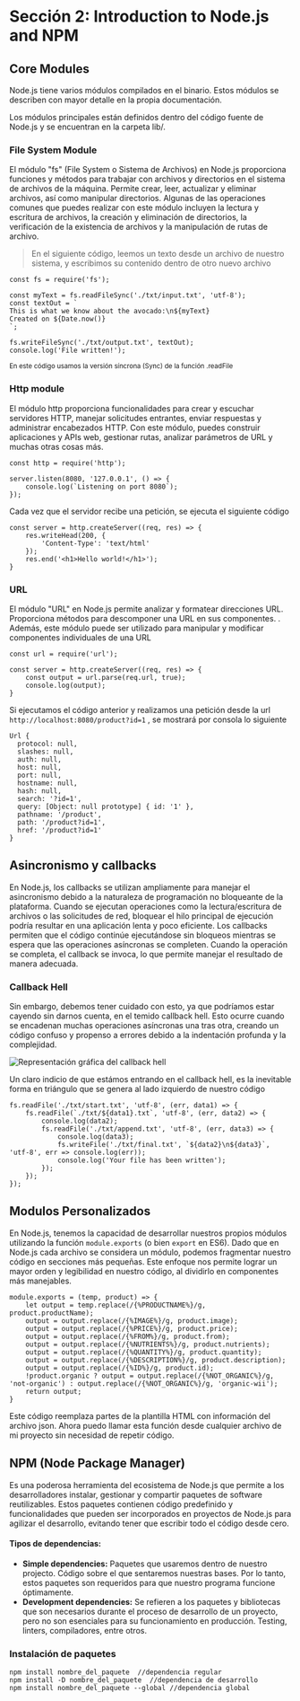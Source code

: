 
# Sección 2: Introduction to Node.js and NPM
## Core Modules

Node.js tiene varios módulos compilados en el binario. Estos módulos se describen con mayor detalle en la propia documentación.

Los módulos principales están definidos dentro del código fuente de Node.js y se encuentran en la carpeta lib/.

### File System Module
El módulo "fs" (File System o Sistema de Archivos) en Node.js proporciona funciones y métodos para trabajar con archivos y directorios en el sistema de archivos de la máquina. Permite crear, leer, actualizar y eliminar archivos, así como manipular directorios. Algunas de las operaciones comunes que puedes realizar con este módulo incluyen la lectura y escritura de archivos, la creación y eliminación de directorios, la verificación de la existencia de archivos y la manipulación de rutas de archivo.

> En el siguiente código, leemos un texto desde un archivo de nuestro sistema, y escribimos su contenido dentro de otro nuevo archivo
```
const fs = require('fs');

const myText = fs.readFileSync('./txt/input.txt', 'utf-8');
const textOut = `
This is what we know about the avocado:\n${myText}
Created on ${Date.now()}
`;

fs.writeFileSync('./txt/output.txt', textOut);
console.log('File written!');
```
<sup>En este código usamos la versión síncrona (Sync) de la función .readFile</sup>

### Http module
El módulo http proporciona funcionalidades para crear y escuchar servidores HTTP, manejar solicitudes entrantes, enviar respuestas y administrar encabezados HTTP. Con este módulo, puedes construir aplicaciones y APIs web, gestionar rutas, analizar parámetros de URL y muchas otras cosas más.

```
const http = require('http');

server.listen(8080, '127.0.0.1', () => {
    console.log(`Listening on port 8080`);
});
```
Cada vez que el servidor recibe una petición, se ejecuta el siguiente código
```
const server = http.createServer((req, res) => {
    res.writeHead(200, {
        'Content-Type': 'text/html'
    });
    res.end('<h1>Hello world!</h1>');
}
```

### URL
El módulo "URL" en Node.js permite analizar y formatear direcciones URL. Proporciona métodos para descomponer una URL en sus componentes. . Además, este módulo puede ser utilizado para manipular y modificar componentes individuales de una URL
```
const url = require('url');

const server = http.createServer((req, res) => {
    const output = url.parse(req.url, true);
    console.log(output);
}
```

Si ejecutamos el código anterior y realizamos una petición desde la url `http://localhost:8080/product?id=1` , se mostrará por consola lo siguiente
```
Url {
  protocol: null,
  slashes: null,
  auth: null,
  host: null,
  port: null,
  hostname: null,
  hash: null,
  search: '?id=1',
  query: [Object: null prototype] { id: '1' },
  pathname: '/product',
  path: '/product?id=1',
  href: '/product?id=1'
}
```


## Asincronismo y callbacks
En Node.js, los callbacks se utilizan ampliamente para manejar el asincronismo debido a la naturaleza de programación no bloqueante de la plataforma. Cuando se ejecutan operaciones como la lectura/escritura de archivos o las solicitudes de red, bloquear el hilo principal de ejecución podría resultar en una aplicación lenta y poco eficiente. Los callbacks permiten que el código continúe ejecutándose sin bloqueos mientras se espera que las operaciones asíncronas se completen. Cuando la operación se completa, el callback se invoca, lo que permite manejar el resultado de manera adecuada. 

### Callback Hell
Sin embargo, debemos tener cuidado con esto, ya que podríamos estar cayendo sin darnos cuenta, en el temido callback hell. Esto ocurre cuando se encadenan muchas operaciones asíncronas una tras otra, creando un código confuso y propenso a errores debido a la indentación profunda y la complejidad.

![Representación gráfica del callback hell](https://res.cloudinary.com/practicaldev/image/fetch/s--GK0lccB7--/c_limit%2Cf_auto%2Cfl_progressive%2Cq_auto%2Cw_800/https://dev-to-uploads.s3.amazonaws.com/uploads/articles/zg6zcvprrd2odms4sc3x.png)

Un claro indicio de que estámos entrando en el callback hell, es la inevitable forma en triángulo que se genera al lado izquierdo de nuestro código

```
fs.readFile('./txt/start.txt', 'utf-8', (err, data1) => {
    fs.readFile(`./txt/${data1}.txt`, 'utf-8', (err, data2) => {
        console.log(data2);
        fs.readFile('./txt/append.txt', 'utf-8', (err, data3) => {
            console.log(data3);
            fs.writeFile('./txt/final.txt', `${data2}\n${data3}`, 'utf-8', err => console.log(err));
            console.log('Your file has been written');
        });
    });
});
```

## Modulos Personalizados
En Node.js, tenemos la capacidad de desarrollar nuestros propios módulos utilizando la función `module.exports` (o bien `export` en ES6). Dado que en Node.js cada archivo se considera un módulo, podemos fragmentar nuestro código en secciones más pequeñas. Este enfoque nos permite lograr un mayor orden y legibilidad en nuestro código, al dividirlo en componentes más manejables.
```
module.exports = (temp, product) => {
    let output = temp.replace(/{%PRODUCTNAME%}/g, product.productName);
    output = output.replace(/{%IMAGE%}/g, product.image);
    output = output.replace(/{%PRICE%}/g, product.price);
    output = output.replace(/{%FROM%}/g, product.from);
    output = output.replace(/{%NUTRIENTS%}/g, product.nutrients);
    output = output.replace(/{%QUANTITY%}/g, product.quantity);
    output = output.replace(/{%DESCRIPTION%}/g, product.description);
    output = output.replace(/{%ID%}/g, product.id);
    !product.organic ? output = output.replace(/{%NOT_ORGANIC%}/g, 'not-organic') : output.replace(/{%NOT_ORGANIC%}/g, 'organic-wii');
    return output;
}

```
Este código reemplaza partes de la plantilla HTML con información del archivo json. Ahora puedo llamar esta función desde cualquier archivo de mi proyecto sin necesidad de repetir código.


## NPM (Node Package Manager)
Es una poderosa herramienta del ecosistema de Node.js que permite a los desarrolladores instalar, gestionar y compartir paquetes de software reutilizables. Estos paquetes contienen código predefinido y funcionalidades que pueden ser incorporados en proyectos de Node.js para agilizar el desarrollo, evitando tener que escribir todo el código desde cero.

#### Tipos de dependencias:
- **Simple dependencies:** Paquetes que usaremos dentro de nuestro projecto. Código sobre el que sentaremos nuestras bases. Por lo tanto, estos paquetes son requeridos para que nuestro programa funcione óptimamente.
- **Development dependencies:** Se refieren a los paquetes y bibliotecas que son necesarios durante el proceso de desarrollo de un proyecto, pero no son esenciales para su funcionamiento en producción. Testing, linters, compiladores, entre otros.

### Instalación de paquetes
```
npm install nombre_del_paquete  //dependencia regular
npm install -D nombre_del_paquete  //dependencia de desarrollo
npm install nombre_del_paquete --global //dependencia global
```
